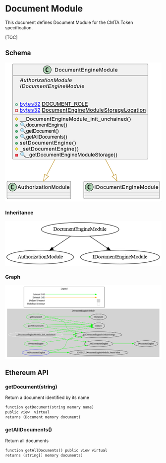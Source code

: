 # Document Module

This document defines  Document Module for the CMTA Token specification.

[TOC]

## Schema

![DocumentUML](../../../schema/uml/DocumentEngineUML.png)

### Inheritance

![surya_inheritance_DebtBaseModule.sol](../../../schema/surya_inheritance/surya_inheritance_DocumentEngineModule.sol.png)





### Graph

![surya_graph_DebtBaseModule.sol](../../../schema/surya_graph/surya_graph_DocumentEngineModule.sol.png)

## Ethereum API

### getDocument(string)

Return a document identified by its name

```solidity
function getDocument(string memory name) 
public view  virtual 
returns (Document memory document)
```



### getAllDocuments()

Return all documents

```solidity
function getAllDocuments() public view virtual 
returns (string[] memory documents)
```


